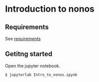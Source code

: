 # Introduction to nonos

## Requirements
See [requirements](../README.md)

## Getitng started
Open the jupyter notebook.
```shell
$ jupyterlab Intro_to_nonos.ipynb
```
